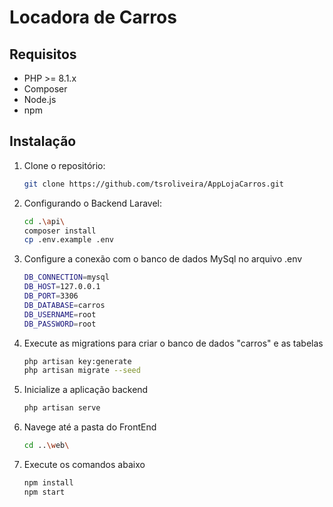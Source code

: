 # Locadora de Carros

## Requisitos
- PHP >= 8.1.x
- Composer
- Node.js
- npm

## Instalação

1. Clone o repositório:
   ```sh
   git clone https://github.com/tsroliveira/AppLojaCarros.git
   ```
2. Configurando o Backend Laravel:
   ```sh
   cd .\api\
   composer install
   cp .env.example .env
   ```
3. Configure a conexão com o banco de dados MySql no arquivo .env
   ```sh
   DB_CONNECTION=mysql
   DB_HOST=127.0.0.1
   DB_PORT=3306
   DB_DATABASE=carros
   DB_USERNAME=root
   DB_PASSWORD=root
   ```
4. Execute as migrations para criar o banco de dados "carros" e as tabelas
   ```sh
   php artisan key:generate
   php artisan migrate --seed
   ```
5. Inicialize a aplicação backend 
   ```sh
   php artisan serve
   ```

6. Navege até a pasta do FrontEnd
   ```sh
   cd ..\web\
   ```
7. Execute os comandos abaixo
   ```sh
   npm install
   npm start

   

